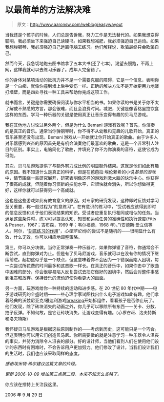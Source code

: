 # 以最简单的方法解决难

> 原文：<http://www.aaronsw.com/weblog/easywayout>

当我还是个孩子的时候，人们总是告诉我，努力工作是无法替代的。如果我想变得聪明，我必须坐下来强迫自己读硬书。如果我想减肥，我必须强迫自己运动。如果我想弹钢琴，我必须强迫自己远离电脑去练习。他们解释说，欺骗最终只会欺骗自己。

然而今天，我急切地跑去图书馆拿了五本大书(还了七本)，渴望去慢跑，不再上网，这样我就可以去练习乐器了。成年人完全错了。

你的身体对某项活动的抵抗力并不是一个需要克服的障碍，它是一个信息，表明你是一个白痴，就像你撞到墙上后手受伤一样。正确的解决方法不是开始更用力地敲打墙壁，而是四处寻找一种工具来帮助你完成这项工作。

就书而言，关键是你需要确保阅读与你水平相当的书。如果你读的书是关于你不太了解或不熟悉的方言，那会很难，而且会浪费时间。减肥，关键是像香格里拉饮食这样的东西。学习一种乐器的关键是使用真正让音乐变得有趣的贝马尼游戏。

我在其他地方讨论过另外两个，但是为什么 Bemani 游戏有效呢？首先，你演奏的是真正的音乐。通常当你弹钢琴时，你不得不从幼稚和无趣的儿歌开始，真正的音乐甚至还没有出现。Bemani 游戏从一开始就让你开始真正的歌曲。由于许多人对乐器感到兴奋的原因首先是有机会演奏他们最喜欢的歌曲，这是一个非常引人注目的区别。事实上，电脑简化了歌曲，并填充了你不为你演奏的音符，这使它成为可能。

其次，贝马尼游戏提供了与额外努力成比例的明显额外结果。这就是他们如此有趣的原因。我不知道什么是真正的科学，但是在芭芭拉·埃伦赖希的小说*基普的游戏*中，情节围绕一些研究展开，研究表明像这样的游戏刺激大脑的快乐中心。你获得了很高的成就，但随着你习惯新的技能水平，它很快就会消失，所以你想做得更好，这样你就可以获得另一个高成就。

这也是这些游戏如此有教育意义的原因。对专家的研究发现，这种即时反馈对学习至关重要，称一般过程为“刻意练习”。在有意识的练习中，“受试者应该得到即时的信息反馈和关于他们表现结果的知识。受试者应重复执行相同或相似的任务。当满足这些条件时，练习可以提高认知、知觉和运动任务的准确性和执行速度(Fitts & Posner，1967；吉布森，1969 年；韦尔福德，1968 年)。”(安德斯·爱立信等人。阿尔，“[刻意练习的作用](http://www.freakonomics.com/pdf/DeliberatePractice(PsychologicalReview).pdf)”，*心理评论*)你的尝试不是随机的——很明显什么有效，什么无效，你可以相应地调整策略。

第三，你可以分块做。当你正常弹奏一种乐器时，如果你弹错了音符，你通常会不断尝试，直到你弹对为止。但是有了贝马尼游戏，音乐就可以在没有你的情况下继续前进。起初这似乎是一个缺点，但这意味着你不会因为一个错误而陷入困境，每一次尝试所花费的时间最多和这首歌一样长。在真正的音乐中，如果你击中了歌曲中困难的部分，你会很容易陷入反复尝试去把它做好的困境中，然后会对整件事感到沮丧和放弃。保持音乐的流动迫使你看更大的画面。

另一方面，玩游戏给你一种持续的运动和进步感。在 20 世纪 80 年代中期——电子游戏研究的全盛时期——一些心理学家试图找出什么电子游戏如此有趣。他们拿着经典的沃兹尼亚克/雅达利游戏[breaking](http://en.wikipedia.org/wiki/Breakout)开始拆组件，看看孩子是否停止玩了。他们发现，除了砖块消失的动画之外，你几乎可以移除所有东西——关卡、分数、拍子反弹。不知何故，是它让砖块消失，让游戏变得有趣。(<cite>心思在玩</cite>、洛夫特斯和洛夫特斯)

我怀疑贝马尼游戏是根据这些原则制作的——考虑到历史，这可能只是一个巧合。但这表明你可以用它们创造贝马尼。你所需要做的就是注意学习一种乐器令人沮丧的事实，并努力消除令人沮丧的部分。好的设计师，当他们看到人们在使用他们设计的东西时有困难时，不会告诉用户更加努力。他们修改了设计。当我们设计我们的生活时，我们也应该采取同样的态度。

*感谢埃米特·希尔建议这篇文章的片段。*

*更新 2006-10-09 增加第三点第二段，本来不知怎么省略了。*

你应该在推特上关注我这里。

2006 年 9 月 29 日
